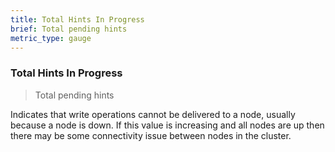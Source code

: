 ```yaml
---
title: Total Hints In Progress
brief: Total pending hints
metric_type: gauge
---
```

### Total Hints In Progress

> Total pending hints

Indicates that write operations cannot be delivered to a node, usually because a node is down. If this value is increasing and all nodes are up then there may be some connectivity issue between nodes in the cluster.
